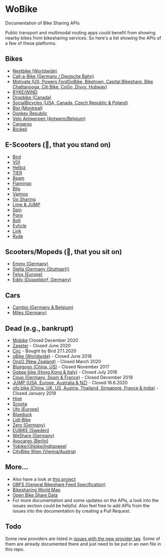 # WoBike

Documentation of Bike Sharing APIs

Public transport and multimodal routing apps could benefit from showing nearby bikes from bikesharing services. So here's a list showing the APIs of a few of these platforms.

## Bikes
- [Nextbike (Worldwide)](Nextbike.md)
- [Call-a-Bike (Germany / Deutsche Bahn)](Call-a-Bike.md)
- [Motivate (US; Powers FordGoBike, Biketown, Capital Bikeshare, Bike Chattanooga, Citi Bike, CoGo, Divvy, Hubway)](Motivate.md)
- [BYKE/WIND](Wind.md)
- [Dropbike (Canada)](Dropbike.md)
- [SocialBicycles (USA, Canada, Czech Republic & Poland)](SocialBicycles.md)
- [Bixi (Montreal)](Bixi.md)
- [Donkey Republic](Donkey.md)
- [Velo Antwerpen (Antwerp/Belgium)](VeloAntwerpen.md)
- [Cargaroo](Cargaroo.md)
- [Bicikelj](Bicikelj.md)

## E-Scooters (🛴, that you stand on)
- [Bird](Bird.md)
- [VOI](Voi.md)
- [Helbiz](Helbiz.md)
- [TIER](Tier.md)
- [Beam](Beam.md)
- [Flamingo](Flamingo.md)
- [Blip](Blip.md)
- [Vaimoo](Vaimoo.md)
- [Go Sharing](Go-Sharing.md)
- [Lime & JUMP](Lime.md)
- [Spin](Spin.md)
- [Pony](Pony.md)
- [Bolt](Bolt.md)
- [Evhcle](Evhcle.md)
- [Link](Link.md)
- [Ryde](Ryde.md)

## Scooters/Mopeds (🛵, that you sit on)
- [Emmy (Germany)](Emmy.md)
- [Stella (Germany (Stuttgart))](Stella.md)
- [Felyx (Europe)](Felyx.md)
- [Eddy (Düsseldorf, Germany)](Eddy.md)

## Cars
- [Cambio (Germany & Belgium)](Cambio.md)
- [Miles (Germany)](Miles.md)

## Dead (e.g., bankrupt)
- [Mobike](defunct/Mobike.md) Closed December 2020
- [Zagster](defunct/Zagster.md) - Closed June 2020
- [Circ](defunct/Circ.md) - Bought by Bird 27.1.2020
- [oBike (Worldwide)](defunct/Obike.md) - Closed June 2018
- [OnzO (New Zealand)](defunct/Onzo.md) - Closed March 2020
- [Bluegogo (China, US)](defunct/Bluegogo.md) - Closed November 2017
- [Gobee bike (Hong Kong & Italy)](defunct/Gobee.md) - Closed July 2018
- [Coup (Germany, Spain & France)](defunct/Coup.md) - Closed December 2019
- [JUMP (USA, Europe, Australia & NZ)](defunct/Jump.md) - Closed 16.6.2020
- [ofo bike (China, UK, US, Austria, Thailand, Singapore, France & India)](defunct/Ofo.md) - Closed January 2019
- [Hive](defunct/Hive.md)
- [Scoota](defunct/Scoota.md)
- [Ufo (Europe)](defunct/Ufo.md)
- [Blueduck](defunct/Blueduck.md)
- [Lidl-Bike](defunct/Lidl-Bike.md)
- [Zero (Germany)](defunct/Zero.md)
- [EUBIKE (Sweden)](defunct/EUBike.md)
- [WeShare (Germany)](defunct/WeShare.md)
- [Avocargo (Berlin)](defunct/Avocargo.md)
- [Yobike/Ohbike/Indigoweel](defunct/Yobike.md)
- [CityBike Wien (Vienna/Austria)](defunct/CityBikeWien.md)


## More...
* Also have a look at [this project](https://github.com/eskerda/pybikes/tree/master/pybikes)
* [GBFS (General Bikeshare Feed Specification)](https://github.com/NABSA/gbfs)
* [Bikesharing World Map](https://www.google.com/maps/d/u/0/viewer?mid=1UxYw9YrwT_R3SGsktJU3D-2GpMU&ll=50.01042750703113%2C35.03132237929685&z=2)
* [Open Bike Share Data](https://bikeshare-research.org/)
* For more documentation and some updates on the APIs, a look into the issues section could be helpful. Also feel free to add APIs from the issues into the documentation by creating a Pull Request.

## Todo

Some new providers are listed in [issues with the new provider tag](https://github.com/ubahnverleih/WoBike/issues?q=is%3Aissue+is%3Aopen+label%3A%22new+provider%22). Some of them are already documented there and just need to be put in an own file in this repo.
